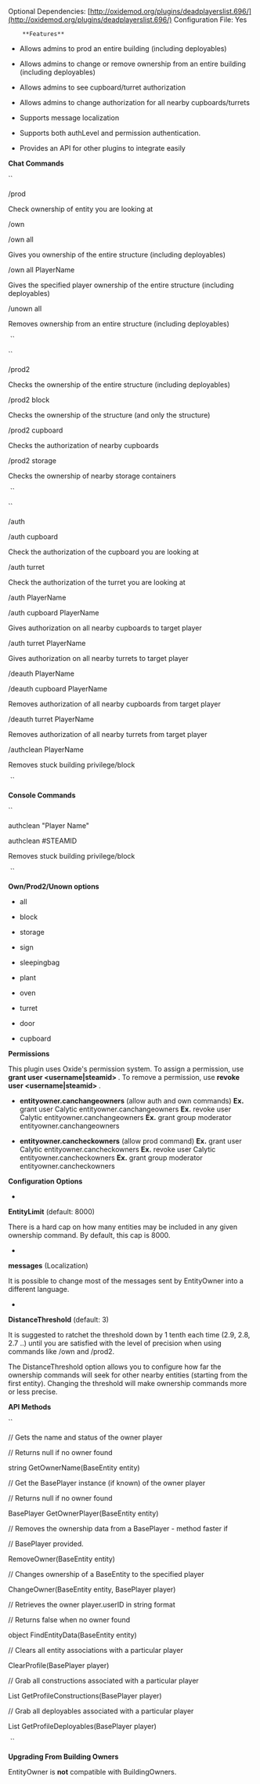 Optional Dependencies:
						[http://oxidemod.org/plugins/deadplayerslist.696/](http://oxidemod.org/plugins/deadplayerslist.696/)
					Configuration File:
						Yes
					
	
			
		**Features** 


* Allows admins to prod an entire building (including deployables)

* Allows admins to change or remove ownership from an entire building (including deployables)

* Allows admins to see cupboard/turret authorization

* Allows admins to change authorization for all nearby cupboards/turrets

* Supports message localization

* Supports both authLevel and permission authentication.

* Provides an API for other plugins to integrate easily


**Chat Commands** 

	
	
``


/prod

Check ownership of entity you are looking at


/own

/own all

Gives you ownership of the entire structure (including deployables)


/own all PlayerName

Gives the specified player ownership of the entire structure (including deployables)


/unown all

Removes ownership from an entire structure (including deployables)

 ``



	
	
``


/prod2

Checks the ownership of the entire structure (including deployables)


/prod2 block

Checks the ownership of the structure (and only the structure)


/prod2 cupboard

Checks the authorization of nearby cupboards


/prod2 storage

Checks the ownership of nearby storage containers

 ``



	
	
``


/auth

/auth cupboard

Check the authorization of the cupboard you are looking at


/auth turret

Check the authorization of the turret you are looking at


/auth PlayerName

/auth cupboard PlayerName

Gives authorization on all nearby cupboards to target player


/auth turret PlayerName

Gives authorization on all nearby turrets to target player


/deauth PlayerName

/deauth cupboard PlayerName

Removes authorization of all nearby cupboards from target player


/deauth turret PlayerName

Removes authorization of all nearby turrets from target player


/authclean PlayerName

Removes stuck building privilege/block

 ``


**Console Commands** 

	
	
``


authclean "Player Name"

authclean #STEAMID

Removes stuck building privilege/block

 ``


**Own/Prod2/Unown options** 


* all

* block

* storage

* sign

* sleepingbag

* plant

* oven

* turret

* door

* cupboard


**Permissions** 

This plugin uses Oxide's permission system. To assign a permission, use **grant user <username|steamid> <permission>** . To remove a permission, use **revoke user <username|steamid> <permission>** .


* **entityowner.canchangeowners** (allow auth and own commands)
**Ex.**  grant user Calytic entityowner.canchangeowners 
**Ex.**  revoke user Calytic entityowner.canchangeowners 
**Ex.**  grant group moderator entityowner.canchangeowners

* **entityowner.cancheckowners** (allow prod command)
**Ex.**  grant user Calytic entityowner.cancheckowners 
**Ex.**  revoke user Calytic entityowner.cancheckowners 
**Ex.**  grant group moderator entityowner.cancheckowners 


**Configuration Options** 


* 
**EntityLimit** (default: 8000)

There is a hard cap on how many entities may be included in any given ownership command.  By default, this cap is 8000.




* 
**messages** (Localization)

It is possible to change most of the messages sent by EntityOwner into a different language.




* 
**DistanceThreshold** (default: 3)

It is suggested to ratchet the threshold down by 1 tenth each time (2.9, 2.8, 2.7 ..) until you are satisfied with the level of precision when using commands like /own and /prod2.


The DistanceThreshold option allows you to configure how far the ownership commands will seek for other nearby entities (starting from the first entity). Changing the threshold will make ownership commands more or less precise.


**API Methods** 

	
	
``


// Gets the name and status of the owner player

// Returns null if no owner found

string GetOwnerName(BaseEntity entity)


// Get the BasePlayer instance (if known) of the owner player

// Returns null if no owner found

BasePlayer GetOwnerPlayer(BaseEntity entity)


// Removes the ownership data from a BasePlayer - method faster if

// BasePlayer provided.

RemoveOwner(BaseEntity entity)


// Changes ownership of a BaseEntity to the specified player

ChangeOwner(BaseEntity entity, BasePlayer player)


// Retrieves the owner player.userID in string format

// Returns false when no owner found

object FindEntityData(BaseEntity entity)


// Clears all entity associations with a particular player

ClearProfile(BasePlayer player)


// Grab all constructions associated with a particular player

List<BuildingBlock> GetProfileConstructions(BasePlayer player)


// Grab all deployables associated with a particular player

List<BaseEntity> GetProfileDeployables(BasePlayer player)

 ``


**Upgrading From Building Owners** 


EntityOwner is **not** compatible with BuildingOwners.